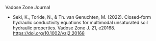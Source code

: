 Vadose Zone Journal

- Seki, K., Toride, N., & Th. van Genuchten, M. (2022). Closed-form hydraulic conductivity equations for multimodal unsaturated soil hydraulic properties. Vadose Zone J. 21, e20168. https://doi.org/10.1002/vzj2.20168

